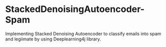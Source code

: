 # StackedDenoisingAutoencoder-Spam
Implementing Stacked Denoising Autoencoder to classify emails into spam and legiimate by using Deeplearning4j library.
